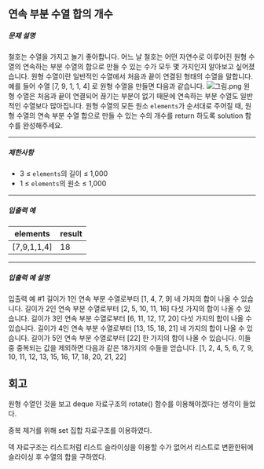## 연속 부분 수열 합의 개수

##### 문제 설명

철호는 수열을 가지고 놀기 좋아합니다. 어느 날 철호는 어떤 자연수로 이루어진 원형 수열의 연속하는 부분 수열의 합으로 만들 수 있는 수가 모두 몇 가지인지 알아보고 싶어졌습니다. 원형 수열이란 일반적인 수열에서 처음과 끝이 연결된 형태의 수열을 말합니다. 예를 들어 수열 [7, 9, 1, 1, 4] 로 원형 수열을 만들면 다음과 같습니다.
![그림.png](https://grepp-programmers.s3.ap-northeast-2.amazonaws.com/files/production/f207cd37-34dc-4cbd-96bb-83435bd6efd4/%EA%B7%B8%EB%A6%BC.png)
원형 수열은 처음과 끝이 연결되어 끊기는 부분이 없기 때문에 연속하는 부분 수열도 일반적인 수열보다 많아집니다.
원형 수열의 모든 원소 `elements`가 순서대로 주어질 때, 원형 수열의 연속 부분 수열 합으로 만들 수 있는 수의 개수를 return 하도록 solution 함수를 완성해주세요.

------

##### 제한사항

- 3 ≤ `elements`의 길이 ≤ 1,000
- 1 ≤ `elements`의 원소 ≤ 1,000

------

##### 입출력 예

| elements    | result |
| ----------- | ------ |
| [7,9,1,1,4] | 18     |

------

##### 입출력 예 설명

입출력 예 #1
길이가 1인 연속 부분 수열로부터 [1, 4, 7, 9] 네 가지의 합이 나올 수 있습니다.
길이가 2인 연속 부분 수열로부터 [2, 5, 10, 11, 16] 다섯 가지의 합이 나올 수 있습니다.
길이가 3인 연속 부분 수열로부터 [6, 11, 12, 17, 20] 다섯 가지의 합이 나올 수 있습니다.
길이가 4인 연속 부분 수열로부터 [13, 15, 18, 21] 네 가지의 합이 나올 수 있습니다.
길이가 5인 연속 부분 수열로부터 [22] 한 가지의 합이 나올 수 있습니다.
이들 중 중복되는 값을 제외하면 다음과 같은 18가지의 수들을 얻습니다.
[1, 2, 4, 5, 6, 7, 9, 10, 11, 12, 13, 15, 16, 17, 18, 20, 21, 22]

## 회고

원형 수열인 것을 보고 deque 자료구조의 rotate() 함수를 이용해야겠다는 생각이 들었다.

중복 제거를 위해 set 집합 자료구조를 이용하였다.

덱 자료구조는 리스트처럼 리스트 슬라이싱을 이용할 수가 없어서 리스트로 변환한뒤에 슬라이싱 후 수열의 합을 구하였다.
